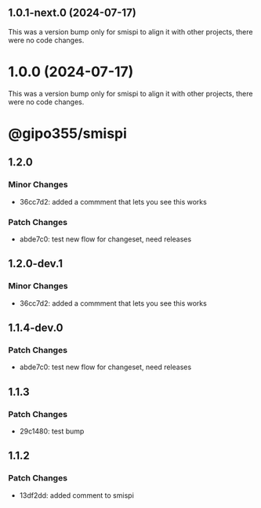 ## 1.0.1-next.0 (2024-07-17)

This was a version bump only for smispi to align it with other projects, there were no code changes.

# 1.0.0 (2024-07-17)

This was a version bump only for smispi to align it with other projects, there were no code changes.

# @gipo355/smispi

## 1.2.0

### Minor Changes

- 36cc7d2: added a commment that lets you see this works

### Patch Changes

- abde7c0: test new flow for changeset, need releases

## 1.2.0-dev.1

### Minor Changes

- 36cc7d2: added a commment that lets you see this works

## 1.1.4-dev.0

### Patch Changes

- abde7c0: test new flow for changeset, need releases

## 1.1.3

### Patch Changes

- 29c1480: test bump

## 1.1.2

### Patch Changes

- 13df2dd: added comment to smispi
